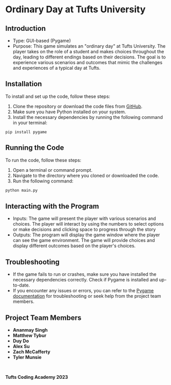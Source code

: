 # Ordinary Day at Tufts University

## Introduction

- Type: GUI-based (Pygame)
- Purpose: This game simulates an "ordinary day" at Tufts University. The player takes on the role of a student and makes choices throughout the day, leading to different endings based on their decisions. The goal is to experience various scenarios and outcomes that mimic the challenges and experiences of a typical day at Tufts.

## Installation

To install and set up the code, follow these steps:

1. Clone the repository or download the code files from [GitHub](https://github.com/tymatt1/AnOrdinaryDay.git).
2. Make sure you have Python installed on your system.
3. Install the necessary dependencies by running the following command in your terminal:

```shell
pip install pygame
```
## Running the Code

To run the code, follow these steps:

1.  Open a terminal or command prompt.
2.  Navigate to the directory where you cloned or downloaded the code.
3.  Run the following command:
```python
python main.py
```
  
## Interacting with the Program

-   Inputs: The game will present the player with various scenarios and choices. The player will interact by using the numbers to select options or make decisions and clicking space to progress through the story
-   Outputs: The program will display the game window where the player can see the game environment. The game will provide choices and display different outcomes based on the player's choices.

## Troubleshooting

-   If the game fails to run or crashes, make sure you have installed the necessary dependencies correctly. Check if Pygame is installed and up-to-date.
-   If you encounter any issues or errors, you can refer to the [Pygame documentation](https://www.pygame.org/docs/) for troubleshooting or seek help from the project team members.

## Project Team Members

-   **Ananmay Singh**
-   **Matthew Tybur**
-  **Duy Do**
- **Alex Su**
- **Zach McCafferty**
- **Tyler Munsie**

<br>

**Tufts Coding Academy 2023**
